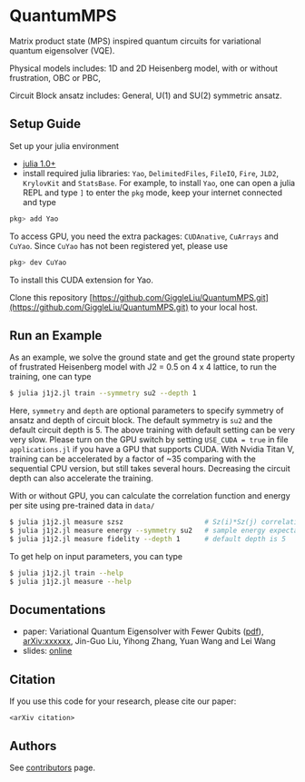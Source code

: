# QuantumMPS
Matrix product state (MPS) inspired quantum circuits for variational quantum eigensolver (VQE).

Physical models includes: 1D and 2D Heisenberg model, with or without frustration, OBC or PBC,

Circuit Block ansatz includes: General, U(1) and SU(2) symmetric ansatz.

## Setup Guide
Set up your julia environment

* [julia 1.0+](https://julialang.org/)
* install required julia libraries: `Yao`, `DelimitedFiles`, `FileIO`, `Fire`, `JLD2`, `KrylovKit` and `StatsBase`. For example, to install `Yao`,
one can open a julia REPL and type `]` to enter the `pkg` mode, keep your internet connected and type
```julia console
pkg> add Yao
```

To access GPU, you need the extra packages: `CUDAnative`, `CuArrays` and `CuYao`.
Since `CuYao` has not been registered yet, please use
```julia console
pkg> dev CuYao
```
To install this CUDA extension for Yao.

Clone this repository [https://github.com/GiggleLiu/QuantumMPS.git](https://github.com/GiggleLiu/QuantumMPS.git) to your local host.

## Run an Example
As an example, we solve the ground state and get the ground state property of frustrated Heisenberg model with J2 = 0.5 on 4 x 4 lattice,
to run the training, one can type

```bash
$ julia j1j2.jl train --symmetry su2 --depth 1
```
Here, `symmetry` and `depth` are optional parameters to specify symmetry of ansatz and depth of circuit block.
The default symmetry is `su2` and the default circuit depth is 5.
The above training with default setting can be very very slow. Please turn on the GPU switch by setting `USE_CUDA = true` in file `applications.jl` if you have a GPU that supports CUDA. With Nvidia Titan V, training can be accelerated by a factor of ~35 comparing with the sequential CPU version, but still takes several hours. Decreasing the circuit depth can also accelerate the training.

With or without GPU, you can calculate the correlation function and energy per site using pre-trained data in `data/`
```bash
$ julia j1j2.jl measure szsz                    # Sz(i)*Sz(j) correlation matrix
$ julia j1j2.jl measure energy --symmetry su2   # sample energy expectation value
$ julia j1j2.jl measure fidelity --depth 1      # default depth is 5
```

To get help on input parameters, you can type
```bash
$ julia j1j2.jl train --help
$ julia j1j2.jl measure --help
```

## Documentations

* paper: Variational Quantum Eigensolver with Fewer Qubits ([pdf]()), [arXiv:xxxxxx](https://arxiv.org/abs/xxxxxx), Jin-Guo Liu, Yihong Zhang, Yuan Wang and Lei Wang
* slides: [online]()

## Citation

If you use this code for your research, please cite our paper:

```
<arXiv citation>
```

## Authors
See [contributors](https://github.com/GiggleLiu/QuantumMPS/graphs/contributors) page.

